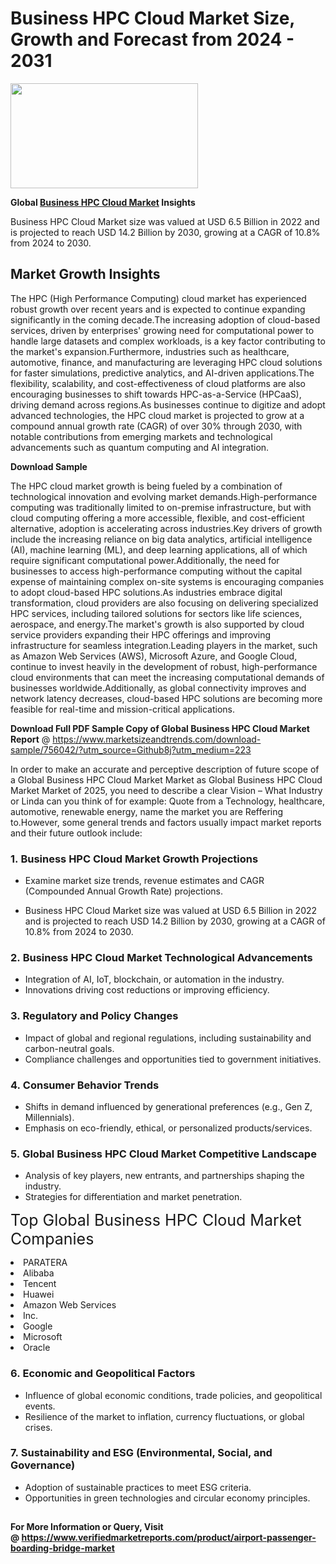 <H1>Business HPC Cloud Market Size, Growth and Forecast from 2024 - 2031</H1><img class="aligncenter size-medium wp-image-584254" src="https://thirdeyenews.in/wp-content/uploads/2024/09/Global-Market-Research-300x168.jpeg" alt="" width="300" height="168" /><p><strong>Global&nbsp;<a href="https://www.marketsizeandtrends.com/download-sample/756042/?utm_source=Github8j?utm_medium=223">Business HPC Cloud Market</a> Insights</strong></p><p>Business HPC Cloud Market size was valued at USD 6.5 Billion in 2022 and is projected to reach USD 14.2 Billion by 2030, growing at a CAGR of 10.8% from 2024 to 2030.</p><p><h2>Market Growth Insights</h2> <p>The HPC (High Performance Computing) cloud market has experienced robust growth over recent years and is expected to continue expanding significantly in the coming decade.The increasing adoption of cloud-based services, driven by enterprises' growing need for computational power to handle large datasets and complex workloads, is a key factor contributing to the market's expansion.Furthermore, industries such as healthcare, automotive, finance, and manufacturing are leveraging HPC cloud solutions for faster simulations, predictive analytics, and AI-driven applications.The flexibility, scalability, and cost-effectiveness of cloud platforms are also encouraging businesses to shift towards HPC-as-a-Service (HPCaaS), driving demand across regions.As businesses continue to digitize and adopt advanced technologies, the HPC cloud market is projected to grow at a compound annual growth rate (CAGR) of over 30% through 2030, with notable contributions from emerging markets and technological advancements such as quantum computing and AI integration.</p> <p><strong>Download Sample</strong></p> <p>The HPC cloud market growth is being fueled by a combination of technological innovation and evolving market demands.High-performance computing was traditionally limited to on-premise infrastructure, but with cloud computing offering a more accessible, flexible, and cost-efficient alternative, adoption is accelerating across industries.Key drivers of growth include the increasing reliance on big data analytics, artificial intelligence (AI), machine learning (ML), and deep learning applications, all of which require significant computational power.Additionally, the need for businesses to access high-performance computing without the capital expense of maintaining complex on-site systems is encouraging companies to adopt cloud-based HPC solutions.As industries embrace digital transformation, cloud providers are also focusing on delivering specialized HPC services, including tailored solutions for sectors like life sciences, aerospace, and energy.The market's growth is also supported by cloud service providers expanding their HPC offerings and improving infrastructure for seamless integration.Leading players in the market, such as Amazon Web Services (AWS), Microsoft Azure, and Google Cloud, continue to invest heavily in the development of robust, high-performance cloud environments that can meet the increasing computational demands of businesses worldwide.Additionally, as global connectivity improves and network latency decreases, cloud-based HPC solutions are becoming more feasible for real-time and mission-critical applications.</p> <p><span class=""><strong>Download Full PDF Sample Copy of Global Business HPC Cloud Market Report</strong> @ <a href="https://www.marketsizeandtrends.com/download-sample/756042/?utm_source=Github8j?utm_medium=223" target="_blank">https://www.marketsizeandtrends.com/download-sample/756042/?utm_source=Github8j?utm_medium=223</a></span></p><p>In order to make an accurate and perceptive description of future scope of a Global&nbsp;Business HPC Cloud Market Market as Global&nbsp;Business HPC Cloud Market Market of 2025, you need to describe a clear Vision &ndash; What Industry or Linda can you think of for example: Quote from a Technology, healthcare, automotive, renewable energy, name the market you are Reffering to.However, some general trends and factors usually impact market reports and their future outlook include:</p><h3>1.&nbsp;<strong>Business HPC Cloud Market Growth Projections</strong></h3><ul><li>Examine market size trends, revenue estimates and CAGR (Compounded Annual Growth Rate) projections.</li><li><p>Business HPC Cloud Market size was valued at USD 6.5 Billion in 2022 and is projected to reach USD 14.2 Billion by 2030, growing at a CAGR of 10.8% from 2024 to 2030.</p></li></ul><h3>2.&nbsp;<strong>Business HPC Cloud Market Technological Advancements</strong></h3><ul><li>Integration of AI, IoT, blockchain, or automation in the industry.</li><li>Innovations driving cost reductions or improving efficiency.</li></ul><h3>3.&nbsp;<strong>Regulatory and Policy Changes</strong></h3><ul><li>Impact of global and regional regulations, including sustainability and carbon-neutral goals.</li><li>Compliance challenges and opportunities tied to government initiatives.</li></ul><h3>4.&nbsp;<strong>Consumer Behavior Trends</strong></h3><ul><li>Shifts in demand influenced by generational preferences (e.g., Gen Z, Millennials).</li><li>Emphasis on eco-friendly, ethical, or personalized products/services.</li></ul><h3>5.&nbsp;<strong>Global Business HPC Cloud Market Competitive Landscape</strong></h3><ul><li>Analysis of key players, new entrants, and partnerships shaping the industry.</li><li>Strategies for differentiation and market penetration.</li></ul><p data-pm-slice="1 1 []"><span style="color: inherit; font-family: inherit; font-size: 25px;">Top Global Business HPC Cloud Market Companies</span></p><div class="" data-test-id=""><p><li>PARATERA</li><li> Alibaba</li><li> Tencent</li><li> Huawei</li><li> Amazon Web Services</li><li> Inc.</li><li> Google</li><li> Microsoft</li><li> Oracle</li></p></div><h3>6.&nbsp;<strong>Economic and Geopolitical Factors</strong></h3><ul><li>Influence of global economic conditions, trade policies, and geopolitical events.</li><li>Resilience of the market to inflation, currency fluctuations, or global crises.</li></ul><h3>7.&nbsp;<strong>Sustainability and ESG (Environmental, Social, and Governance)</strong></h3><ul><li>Adoption of sustainable practices to meet ESG criteria.</li><li>Opportunities in green technologies and circular economy principles.</li></ul><h2><strong style="font-size: 14px;">For More Information or Query, Visit @&nbsp;</strong><a style="background-color: #ffffff; font-size: 14px;" href="https://www.marketsizeandtrends.com/report/business-hpc-cloud-market/" target="_blank">https://www.verifiedmarketreports.com/product/airport-passenger-boarding-bridge-market</a></h2>